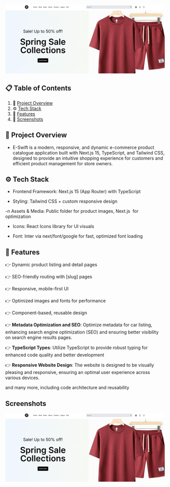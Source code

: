 </div>
<img src="https://github.com/Austine247-droid/alx-project-nexus/blob/main/banner7.png?raw=true">

## 📋 <a name="table">Table of Contents</a>

1. 🤖 [Project Overview](#project-overview)
2. ⚙️ [Tech Stack](#tech-stack)
3. 🔋 [Features](#features)
4. 📸 [Screenshots](#screenshots)

## 🤖 Project Overview

- E-Swift is a modern, responsive, and dynamic e-commerce product catalogue application built with Next.js 15, TypeScript, and Tailwind CSS, designed to provide an intuitive shopping experience for customers and efficient product management for store owners.

## ⚙️ Tech Stack

- Frontend Framework: Next.js 15 (App Router) with TypeScript

- Styling: Tailwind CSS + custom responsive design

-n Assets & Media: Public folder for product images, Next.js <Image> for optimization

- Icons: React Icons library for UI visuals

- Font: Inter via next/font/google for fast, optimized font loading

## 🔋 Features

👉 Dynamic product listing and detail pages

👉 SEO-friendly routing with [slug] pages

👉 Responsive, mobile-first UI

👉 Optimized images and fonts for performance

👉 Component-based, reusable design

👉 **Metadata Optimization and SEO**: Optimize metadata for car listing, enhancing search engine optimization (SEO) and ensuring better visibility on search engine results pages.

👉 **TypeScript Types**: Utilize TypeScript to provide robust typing for enhanced code quality and better development

👉 **Responsive Website Design**: The website is designed to be visually pleasing and responsive, ensuring an optimal user experience across various devices.

and many more, including code architecture and reusability

## Screenshots

<img src="https://github.com/Austine247-droid/alx-project-nexus/blob/main/banner7.png?raw=true">
